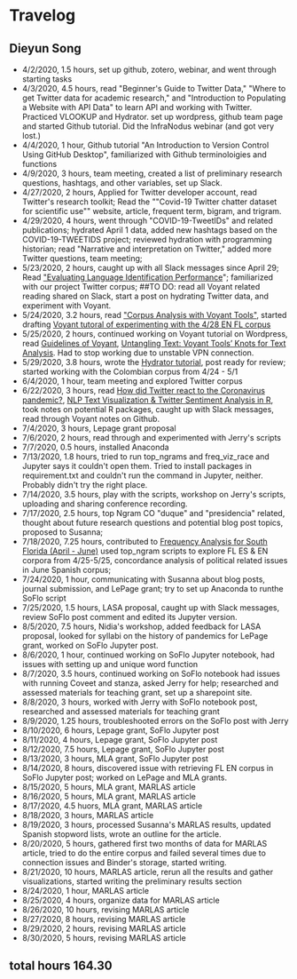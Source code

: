 
# Travelog 
## Dieyun Song 

* 4/2/2020, 1.5 hours, set up github, zotero, webinar, and went through starting tasks
* 4/3/2020, 4.5 hours, read "Beginner's Guide to Twitter Data," "Where to get Twitter data for academic research," and "Introduction to Populating a Website with API Data" to learn API and working with Twitter. Practiced VLOOKUP and Hydrator. set up wordpress, github team page and started Github tutorial. Did the InfraNodus webinar (and got very lost.) 
* 4/4/2020, 1 hour, Github tutorial "An Introduction to Version Control Using GitHub Desktop", familiarized with Github terminoloigies and functions
* 4/9/2020, 3 hours, team meeting, created a list of preliminary research questions, hashtags, and other variables, set up Slack. 
* 4/27/2020, 2 hours, Applied for Twitter developer account, read Twitter's research toolkit;
Read the ""Covid-19 Twitter chatter dataset for scientific use"" website, article, frequent term, bigram, and trigram. 
* 4/29/2020, 4 hours, went through "COVID-19-TweetIDs" and related publications; hydrated April 1 data, added new hashtags based on the COVID-19-TWEETIDS project; reviewed hydration with programming historian; read "Narrative and interpretation on Twitter," added more Twitter questions, team meeting;
* 5/23/2020, 2 hours, caught up with all Slack messages since April 29; Read ["Evaluating Language Identification Performance](https://blog.twitter.com/engineering/en_us/a/2015/evaluating-language-identification-performance.html)"; familiarized with our project Twitter corpus; ##TO DO:   read all Voyant related reading shared on Slack, start a post on hydrating Twitter data, and experiment with Voyant.
* 5/24/2020, 3.2 hours, read ["Corpus Analysis with Voyant Tools"](https://programminghistorian.org/es/lecciones/analisis-voyant-tools), started drafting [Voyant tutoral of experimenting with the 4/28 EN FL corpus](https://covid.dh.miami.edu/wp-admin/post.php?post=339&action=edit) 
* 5/25/2020, 2 hours, continued working on Voyant tutorial on Wordpress, read [Guidelines of Voyant](https://digihum.mcgill.ca/voyant/tools/), [Untangling Text: Voyant Tools’ Knots for Text Analysis](https://medium.com/dh-tools-for-beginners/voyant-tools-2-0-less-common-tools-for-text-analysis-a922cfcd85cb). Had to stop working due to unstable VPN connection.
* 5/29/2020, 3.8 hours, wrote the [Hydrator tutorial](https://covid.dh.miami.edu/wp-admin/post.php?post=354&action=edit), post ready for review; started working with the Colombian corpus from 4/24 - 5/1
* 6/4/2020, 1 hour, team meeting and explored Twitter corpus
* 6/22/2020, 3 hours, read [How did Twitter react to the Coronavirus pandemic?](https://towardsdatascience.com/how-did-twitter-react-to-the-coronavirus-pandemic-2857592b449a), [NLP Text Visualization & Twitter Sentiment Analysis in R](https://medium.com/swlh/nlp-text-visualization-twitter-sentiment-analysis-in-r-65b14240258f), took notes on potential R packages, caught up with Slack messages, read through Voyant notes on Github.
* 7/4/2020, 3 hours, Lepage grant proposal
* 7/6/2020, 2 hours, read through and experimented with Jerry's scripts
* 7/7/2020, 0.5 hours, installed Anaconda 
* 7/13/2020, 1.8 hours, tried to run top_ngrams and freq_viz_race and Jupyter says it couldn't open them. Tried to install packages in requirement.txt and couldn't run the command in Jupyter, neither. Probably didn't try the right place.
* 7/14/2020, 3.5 hours, play with the scripts, workshop on Jerry's scripts, uploading and sharing conference recording. 
* 7/17/2020, 2.5 hours, top Ngram CO "duque" and "presidencia" related, thought about future research questions and potential blog post topics, proposed to Susanna;
* 7/18/2020, 7.25 hours, contributed to [Frequency Analysis for South Florida (April - June)](https://covid.dh.miami.edu/wp-admin/post.php?post=601&action=edit) used top_ngram scripts to explore FL ES & EN corpora from 4/25-5/25, concordance analysis of political related issues in June Spanish corpus;
* 7/24/2020, 1 hour, communicating with Susanna about blog posts, journal submission, and LePage grant; try to set up Anaconda to runthe SoFlo script
* 7/25/2020, 1.5 hours, LASA proposal, caught up with Slack messages, review SoFlo post comment and edited its Jupyter version.
* 8/5/2020, 7.5 hours, Nidia's workshop, added feedback for LASA proposal, looked for syllabi on the history of pandemics for LePage grant, worked on SoFlo Jupyter post.
* 8/6/2020, 1 hour, continued working on SoFlo Jupyter notebook, had issues with setting up and unique word function
* 8/7/2020, 3.5 hours, continued working on SoFlo notebook had issues with running Coveet and stanza, asked Jerry for help; researched and assessed materials for teaching grant, set up a sharepoint site.
* 8/8/2020, 3 hours, worked with Jerry with SoFlo notebook post, researched and assessed materials for teaching grant
* 8/9/2020, 1.25 hours, troubleshooted errors on the SoFlo post with Jerry
* 8/10/2020, 6 hours, Lepage grant, SoFlo Jupyter post
* 8/11/2020, 4 hours, Lepage grant, SoFlo Jupyter post
* 8/12/2020, 7.5 hours, Lepage grant, SoFlo Jupyter post
* 8/13/2020, 3 hours, MLA grant, SoFlo Jupyter post
* 8/14/2020, 8 hours, discovered issue with retrieving FL EN corpus in SoFlo Jupyter post; worked on LePage and MLA grants.
* 8/15/2020, 5 hours, MLA grant, MARLAS article
* 8/16/2020, 5 hours, MLA grant, MARLAS article
* 8/17/2020, 4.5 huors, MLA grant, MARLAS article
* 8/18/2020, 3 hours, MARLAS article
* 8/19/2020, 3 hours, processed Susanna's MARLAS results, updated Spanish stopword lists, wrote an outline for the article.
* 8/20/2020, 5 hours, gathered first two months of data for MARLAS article, tried to do the entire corpus and failed several times due to connection issues and Binder's storage, started writing.
* 8/21/2020, 10 hours, MARLAS article, rerun all the results and gather visualizations, started writing the preliminary results section 
* 8/24/2020, 1 hour, MARLAS article
* 8/25/2020, 4 hours, organize data for MARLAS article
* 8/26/2020, 10 hours, revising MARLAS article
* 8/27/2020, 8 hours, revising MARLAS article
* 8/29/2020, 2 hours, revising MARLAS article
* 8/30/2020, 5 hours, revising MARLAS article


## total hours 164.30

